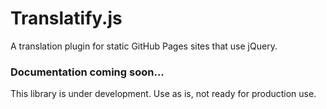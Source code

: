 # Translatify.js
A translation plugin for static GitHub Pages sites that use jQuery.

### Documentation coming soon...

This library is under development. Use as is, not ready for production use.
